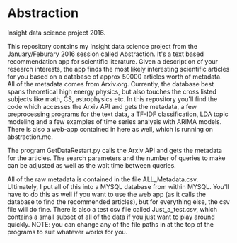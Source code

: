 # Abstraction
Insight data science project 2016.

This repository contains my Insight data science project from the January/Feburary 2016 session called Abstraction.  It's a text based recommendation app for scientific literature.  Given a description of your research interests, the app finds the most likely interesting scientific articles for you based on a database of approx 50000 articles worth of metadata.  All of the metadata comes from Arxiv.org.  Currently, the database best spans theoretical high energy physics, but also touches the cross listed subjects like math, CS, astrophysics etc.  In this repository you'll find the code which accesses the Arxiv API and gets the metadata, a few preprocessing programs for the text data, a TF-IDF classification, LDA topic modeling and a few examples of time series analysis with ARIMA models.  There is also a web-app contained in here as well, which is running on abstraction.me.  

The program GetDataRestart.py calls the Arxiv API and gets the metadata for the articles.  The search parameters and the number of queries to make can be adjusted as well as the wait time between queries.  

All of the raw metadata is contained in the file ALL_Metadata.csv.  Ultimately, I put all of this into a MYSQL database from within MYSQL.  You'll have to do this as well if you want to use the web app (as it calls the database to find the recommended articles), but for everything else, the csv file will do fine.  There is also a test csv file called Just_a_test.csv, which contains a small subset of all of the data if you just want to play around quickly.  NOTE: you can change any of the file paths in at the top of the programs to suit whatever works for you.  
